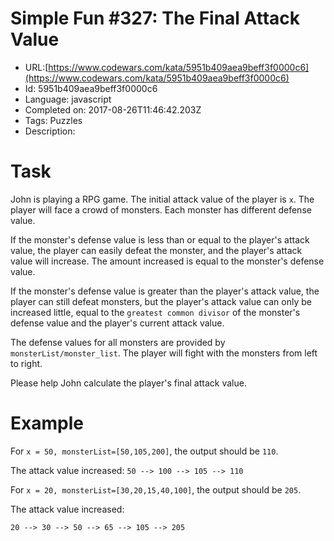 # Simple Fun #327: The Final Attack Value

 - URL:[https://www.codewars.com/kata/5951b409aea9beff3f0000c6](https://www.codewars.com/kata/5951b409aea9beff3f0000c6)
 - Id: 5951b409aea9beff3f0000c6
 - Language: javascript
 - Completed on: 2017-08-26T11:46:42.203Z
 - Tags: Puzzles
 - Description:
# Task

John is playing a RPG game. The initial attack value of the player is `x`. The player will face a crowd of monsters. Each monster has different defense value.

If the monster's defense value is less than or equal to the player's attack value, the player can easily defeat the monster, and the player's attack value will increase. The amount increased is equal to the monster's defense value.

If the monster's defense value is greater than the player's attack value, the player can still defeat monsters, but the player's attack value can only be increased little, equal to the `greatest common divisor` of the monster's defense value and the player's current attack value. 

The defense values for all monsters are provided by `monsterList/monster_list`. The player will fight with the monsters from left to right.

Please help John calculate the player's final attack value.


# Example

For `x = 50, monsterList=[50,105,200]`, the output should be `110`.

The attack value increased: `50 --> 100 --> 105 --> 110`

For `x = 20, monsterList=[30,20,15,40,100]`, the output should be `205`.

The attack value increased: 

`20 --> 30 --> 50 --> 65 --> 105 --> 205`
